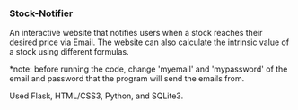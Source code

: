 ### Stock-Notifier
An interactive website that notifies users when a stock reaches their desired price via Email.
The website can also calculate the intrinsic value of a stock using different formulas.

*note: before running the code, change 'myemail' and 'mypassword' of the email and password that the program will
send the emails from.

Used Flask, HTML/CSS3, Python, and SQLite3.
